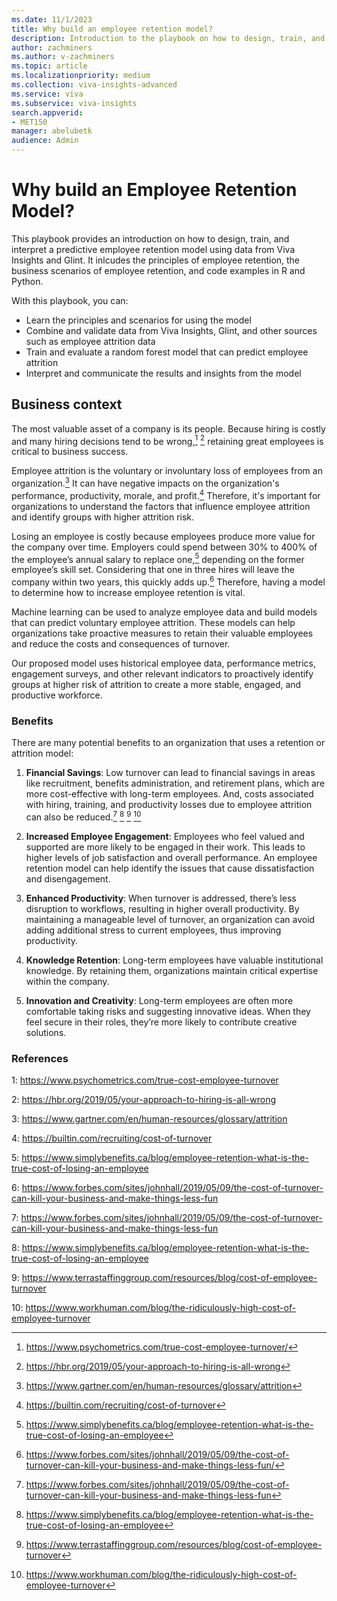 ```yaml
---
ms.date: 11/1/2023
title: Why build an employee retention model?
description: Introduction to the playbook on how to design, train, and interpret a predictive employee retention model using data from Viva Insights and Glint.
author: zachminers
ms.author: v-zachminers
ms.topic: article
ms.localizationpriority: medium 
ms.collection: viva-insights-advanced 
ms.service: viva 
ms.subservice: viva-insights 
search.appverid: 
- MET150 
manager: abelubetk
audience: Admin
---
```


# Why build an Employee Retention Model?

This playbook provides an introduction on how to design, train, and interpret a predictive employee retention model using data from Viva Insights and Glint. It inlcudes the principles of employee retention, the business scenarios of employee retention, and code examples in R and Python.

With this playbook, you can:

- Learn the principles and scenarios for using the model
- Combine and validate data from Viva Insights, Glint, and other sources such as employee attrition data
- Train and evaluate a random forest model that can predict employee attrition
- Interpret and communicate the results and insights from the model

## Business context

The most valuable asset of a company is its people. Because hiring is costly and many hiring decisions tend to be wrong,[^1] [^2] retaining great employees is critical to business success.  

Employee attrition is the voluntary or involuntary loss of employees from an organization.[^3] It can have negative impacts on the organization's performance, productivity, morale, and profit.[^4] Therefore, it's important for organizations to understand the factors that influence employee attrition and identify groups with higher attrition risk.

Losing an employee is costly because employees produce more value for the company over time. Employers could spend between 30% to 400% of the employee’s annual salary to replace one,[^5] depending on the former employee’s skill set. Considering that one in three hires will leave the company within two years, this quickly adds up.[^6] Therefore, having a model to determine how to increase employee retention is vital.  

Machine learning can be used to analyze employee data and build models that can predict voluntary employee attrition. These models can help organizations take proactive measures to retain their valuable employees and reduce the costs and consequences of turnover.  

Our proposed model uses historical employee data, performance metrics, engagement surveys, and other relevant indicators to proactively identify groups at higher risk of attrition to create a more stable, engaged, and productive workforce.

### Benefits

There are many potential benefits to an organization that uses a retention or attrition model:

1. **Financial Savings**: Low turnover can lead to financial savings in areas like recruitment, benefits administration, and retirement plans, which are more cost-effective with long-term employees. And, costs associated with hiring, training, and productivity losses due to employee attrition can also be reduced.[^7] [^8] [^9] [^10]

2. **Increased Employee Engagement**: Employees who feel valued and supported are more likely to be engaged in their work. This leads to higher levels of job satisfaction and overall performance. An employee retention model can help identify the issues that cause dissatisfaction and disengagement.

3. **Enhanced Productivity**: When turnover is addressed, there’s less disruption to workflows, resulting in higher overall productivity. By maintaining a manageable level of turnover, an organization can avoid adding additional stress to current employees, thus improving productivity.

4. **Knowledge Retention**: Long-term employees have valuable institutional knowledge. By retaining them, organizations maintain critical expertise within the company.

5. **Innovation and Creativity**: Long-term employees are often more comfortable taking risks and suggesting innovative ideas. When they feel secure in their roles, they’re more likely to contribute creative solutions.

### References

1: <https://www.psychometrics.com/true-cost-employee-turnover>

2: <https://hbr.org/2019/05/your-approach-to-hiring-is-all-wrong>

3: <https://www.gartner.com/en/human-resources/glossary/attrition>

4: <https://builtin.com/recruiting/cost-of-turnover>

5: <https://www.simplybenefits.ca/blog/employee-retention-what-is-the-true-cost-of-losing-an-employee>

6: <https://www.forbes.com/sites/johnhall/2019/05/09/the-cost-of-turnover-can-kill-your-business-and-make-things-less-fun>

7: <https://www.forbes.com/sites/johnhall/2019/05/09/the-cost-of-turnover-can-kill-your-business-and-make-things-less-fun>

8: <https://www.simplybenefits.ca/blog/employee-retention-what-is-the-true-cost-of-losing-an-employee>

9: <https://www.terrastaffinggroup.com/resources/blog/cost-of-employee-turnover>

10: <https://www.workhuman.com/blog/the-ridiculously-high-cost-of-employee-turnover>

[^1]: <https://www.psychometrics.com/true-cost-employee-turnover/>
[^2]: <https://hbr.org/2019/05/your-approach-to-hiring-is-all-wrong>
[^3]: <https://www.gartner.com/en/human-resources/glossary/attrition>
[^4]: <https://builtin.com/recruiting/cost-of-turnover>
[^5]: <https://www.simplybenefits.ca/blog/employee-retention-what-is-the-true-cost-of-losing-an-employee>
[^6]: <https://www.forbes.com/sites/johnhall/2019/05/09/the-cost-of-turnover-can-kill-your-business-and-make-things-less-fun/>
[^7]: <https://www.forbes.com/sites/johnhall/2019/05/09/the-cost-of-turnover-can-kill-your-business-and-make-things-less-fun>
[^8]: <https://www.simplybenefits.ca/blog/employee-retention-what-is-the-true-cost-of-losing-an-employee>
[^9]: <https://www.terrastaffinggroup.com/resources/blog/cost-of-employee-turnover>
[^10]: <https://www.workhuman.com/blog/the-ridiculously-high-cost-of-employee-turnover>

